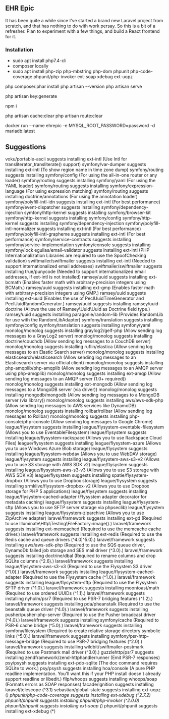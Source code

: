 ## EHR Epic

It has been quite a while since I've started a brand new Laravel project from scratch, and that has nothing to do with work persay.
So this is a bit of a refresher. Plan to experiment with a few things, 
and build a React frontend for it.


### Installation

* sudo apt install php7.4-cli
* composer locally
* sudo apt install php-zip php-mbstring php-dom phpunit 
php-code-coverage phpunit/php-invoker ext-soap xdebug
ext-uopz

 php composer.phar install
 php artisan --version
 php artisan serve

php artisan key:generate


npm i


php artisan cache:clear
php artisan route:clear

docker run --name ehrepic -e MYSQL_ROOT_PASSWORD=password -d mariadb:latest


## Suggestions
voku/portable-ascii suggests installing ext-intl (Use Intl for transliterator_transliterate() support)
symfony/var-dumper suggests installing ext-intl (To show region name in time zone dump)
symfony/routing suggests installing symfony/config (For using the all-in-one router or any loader)
symfony/routing suggests installing symfony/yaml (For using the YAML loader)
symfony/routing suggests installing symfony/expression-language (For using expression matching)
symfony/routing suggests installing doctrine/annotations (For using the annotation loader)
symfony/polyfill-intl-idn suggests installing ext-intl (For best performance)
symfony/event-dispatcher suggests installing symfony/dependency-injection
symfony/http-kernel suggests installing symfony/browser-kit
symfony/http-kernel suggests installing symfony/config
symfony/http-kernel suggests installing symfony/dependency-injection
symfony/polyfill-intl-normalizer suggests installing ext-intl (For best performance)
symfony/polyfill-intl-grapheme suggests installing ext-intl (For best performance)
symfony/service-contracts suggests installing symfony/service-implementation
symfony/console suggests installing symfony/lock
egulias/email-validator suggests installing ext-intl (PHP Internationalization Libraries are required to use the SpoofChecking validation)
swiftmailer/swiftmailer suggests installing ext-intl (Needed to support internationalized email addresses)
swiftmailer/swiftmailer suggests installing true/punycode (Needed to support internationalized email addresses, if ext-intl is not installed)
ramsey/uuid suggests installing ext-bcmath (Enables faster math with arbitrary-precision integers using BCMath.)
ramsey/uuid suggests installing ext-gmp (Enables faster math with arbitrary-precision integers using GMP.)
ramsey/uuid suggests installing ext-uuid (Enables the use of PeclUuidTimeGenerator and PeclUuidRandomGenerator.)
ramsey/uuid suggests installing ramsey/uuid-doctrine (Allows the use of Ramsey\Uuid\Uuid as Doctrine field type.)
ramsey/uuid suggests installing paragonie/random-lib (Provides RandomLib for use with the RandomLibAdapter)
symfony/translation suggests installing symfony/config
symfony/translation suggests installing symfony/yaml
monolog/monolog suggests installing graylog2/gelf-php (Allow sending log messages to a GrayLog2 server)
monolog/monolog suggests installing doctrine/couchdb (Allow sending log messages to a CouchDB server)
monolog/monolog suggests installing ruflin/elastica (Allow sending log messages to an Elastic Search server)
monolog/monolog suggests installing elasticsearch/elasticsearch (Allow sending log messages to an Elasticsearch server via official client)
monolog/monolog suggests installing php-amqplib/php-amqplib (Allow sending log messages to an AMQP server using php-amqplib)
monolog/monolog suggests installing ext-amqp (Allow sending log messages to an AMQP server (1.0+ required))
monolog/monolog suggests installing ext-mongodb (Allow sending log messages to a MongoDB server (via driver))
monolog/monolog suggests installing mongodb/mongodb (Allow sending log messages to a MongoDB server (via library))
monolog/monolog suggests installing aws/aws-sdk-php (Allow sending log messages to AWS services like DynamoDB)
monolog/monolog suggests installing rollbar/rollbar (Allow sending log messages to Rollbar)
monolog/monolog suggests installing php-console/php-console (Allow sending log messages to Google Chrome)
league/flysystem suggests installing league/flysystem-eventable-filesystem (Allows you to use EventableFilesystem)
league/flysystem suggests installing league/flysystem-rackspace (Allows you to use Rackspace Cloud Files)
league/flysystem suggests installing league/flysystem-azure (Allows you to use Windows Azure Blob storage)
league/flysystem suggests installing league/flysystem-webdav (Allows you to use WebDAV storage)
league/flysystem suggests installing league/flysystem-aws-s3-v2 (Allows you to use S3 storage with AWS SDK v2)
league/flysystem suggests installing league/flysystem-aws-s3-v3 (Allows you to use S3 storage with AWS SDK v3)
league/flysystem suggests installing spatie/flysystem-dropbox (Allows you to use Dropbox storage)
league/flysystem suggests installing srmklive/flysystem-dropbox-v2 (Allows you to use Dropbox storage for PHP 5 applications)
league/flysystem suggests installing league/flysystem-cached-adapter (Flysystem adapter decorator for metadata caching)
league/flysystem suggests installing league/flysystem-sftp (Allows you to use SFTP server storage via phpseclib)
league/flysystem suggests installing league/flysystem-ziparchive (Allows you to use ZipArchive adapter)
laravel/framework suggests installing ext-gd (Required to use Illuminate\Http\Testing\FileFactory::image().)
laravel/framework suggests installing ext-memcached (Required to use the memcache cache driver.)
laravel/framework suggests installing ext-redis (Required to use the Redis cache and queue drivers (^4.0|^5.0).)
laravel/framework suggests installing aws/aws-sdk-php (Required to use the SQS queue driver, DynamoDb failed job storage and SES mail driver (^3.0).)
laravel/framework suggests installing doctrine/dbal (Required to rename columns and drop SQLite columns (^2.6).)
laravel/framework suggests installing league/flysystem-aws-s3-v3 (Required to use the Flysystem S3 driver (^1.0).)
laravel/framework suggests installing league/flysystem-cached-adapter (Required to use the Flysystem cache (^1.0).)
laravel/framework suggests installing league/flysystem-sftp (Required to use the Flysystem SFTP driver (^1.0).)
laravel/framework suggests installing moontoast/math (Required to use ordered UUIDs (^1.1).)
laravel/framework suggests installing nyholm/psr7 (Required to use PSR-7 bridging features (^1.2).)
laravel/framework suggests installing pda/pheanstalk (Required to use the beanstalk queue driver (^4.0).)
laravel/framework suggests installing pusher/pusher-php-server (Required to use the Pusher broadcast driver (^4.0).)
laravel/framework suggests installing symfony/cache (Required to PSR-6 cache bridge (^5.0).)
laravel/framework suggests installing symfony/filesystem (Required to create relative storage directory symbolic links (^5.0).)
laravel/framework suggests installing symfony/psr-http-message-bridge (Required to use PSR-7 bridging features (^2.0).)
laravel/framework suggests installing wildbit/swiftmailer-postmark (Required to use Postmark mail driver (^3.0).)
guzzlehttp/psr7 suggests installing zendframework/zend-httphandlerrunner (Emit PSR-7 responses)
psy/psysh suggests installing ext-pdo-sqlite (The doc command requires SQLite to work.)
psy/psysh suggests installing hoa/console (A pure PHP readline implementation. You'll want this if your PHP install doesn't already support readline or libedit.)
filp/whoops suggests installing whoops/soap (Formats errors as SOAP responses)
facade/ignition suggests installing laravel/telescope (^3.1)
sebastian/global-state suggests installing ext-uopz (*)
phpunit/php-code-coverage suggests installing ext-xdebug (^2.7.2)
phpunit/phpunit suggests installing phpunit/php-invoker (^2.0.0)
phpunit/phpunit suggests installing ext-soap (*)
phpunit/phpunit suggests installing ext-xdebug (*)

